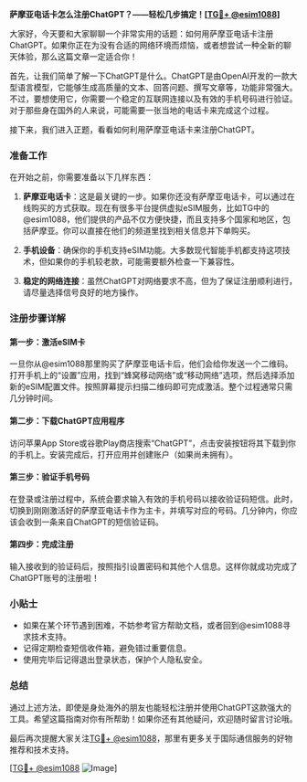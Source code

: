 **萨摩亚电话卡怎么注册ChatGPT？——轻松几步搞定！[[TG💪+ @esim1088](https://t.me/s/esim1088)]**

大家好，今天要和大家聊聊一个非常实用的话题：如何用萨摩亚电话卡注册ChatGPT。如果你正在为没有合适的网络环境而烦恼，或者想尝试一种全新的聊天体验，那么这篇文章一定适合你！

首先，让我们简单了解一下ChatGPT是什么。ChatGPT是由OpenAI开发的一款大型语言模型，它能够生成高质量的文本、回答问题、撰写文章等，功能非常强大。不过，要想使用它，你需要一个稳定的互联网连接以及有效的手机号码进行验证。对于那些身在国外的人来说，可能需要一张当地的电话卡来完成这个过程。

接下来，我们进入正题，看看如何利用萨摩亚电话卡来注册ChatGPT。

### 准备工作

在开始之前，你需要准备以下几样东西：

1. **萨摩亚电话卡**：这是最关键的一步。如果你还没有萨摩亚电话卡，可以通过在线购买的方式获取。现在有很多平台提供虚拟eSIM服务，比如TG中的@esim1088，他们提供的产品不仅方便快捷，而且支持多个国家和地区，包括萨摩亚。你可以直接在他们的频道里找到相关信息并下单购买。

2. **手机设备**：确保你的手机支持eSIM功能。大多数现代智能手机都支持这项技术，但如果你的手机较老款，可能需要额外检查一下兼容性。

3. **稳定的网络连接**：虽然ChatGPT对网络要求不高，但为了保证注册顺利进行，请尽量选择信号良好的地方操作。

### 注册步骤详解

#### 第一步：激活eSIM卡
一旦你从@esim1088那里购买了萨摩亚电话卡后，他们会给你发送一个二维码。打开手机上的“设置”应用，找到“蜂窝移动网络”或“移动网络”选项，然后选择添加新的eSIM配置文件。按照屏幕提示扫描二维码即可完成激活。整个过程通常只需几分钟时间。

#### 第二步：下载ChatGPT应用程序
访问苹果App Store或谷歌Play商店搜索“ChatGPT”，点击安装按钮将其下载到你的手机上。安装完成后，打开应用并创建账户（如果尚未拥有）。

#### 第三步：验证手机号码
在登录或注册过程中，系统会要求输入有效的手机号码以接收验证码短信。此时，切换到刚刚激活好的萨摩亚电话卡作为主卡，并填写对应的号码。几分钟内，你应该会收到一条来自ChatGPT的短信验证码。

#### 第四步：完成注册
输入接收到的验证码后，按照指引设置密码和其他个人信息。这样你就成功完成了ChatGPT账号的注册啦！

### 小贴士
- 如果在某个环节遇到困难，不妨参考官方帮助文档，或者回到@esim1088寻求技术支持。
- 记得定期检查短信收件箱，避免错过重要信息。
- 使用完毕后记得退出登录状态，保护个人隐私安全。

### 总结

通过上述方法，即使是身处海外的朋友也能轻松注册并使用ChatGPT这款强大的工具。希望这篇指南对你有所帮助！如果你还有其他疑问，欢迎随时留言讨论哦。

最后再次提醒大家关注[TG💪+ @esim1088](https://t.me/s/esim1088)，那里有更多关于国际通信服务的好物推荐和技术支持。

[[TG💪+ @esim1088](https://t.me/s/esim1088) ![Image](https://i.postimg.cc/4NQfJmqS/Snipaste-2025-05-13-00-14-12.png)]